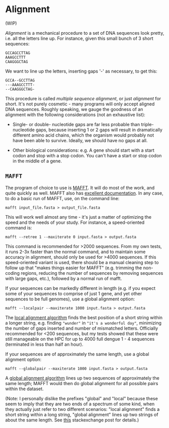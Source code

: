 # Alignment
(WIP)


*Alignment* is a mechanical procedure to a set of DNA sequences look pretty, i.e. all the letters line up. For instance, given this small bunch of 3 short sequences:

```
GCCAGCCTTAG
AAAGCCTTT
CAAGGGCTAG
```

We want to line up the letters, inserting gaps '-' as necessary, to get this:
```
GCCA--GCCTTAG
---AAAGCCTTT-
--CAAGGGCTAG-
```

This procedure is called *multiple sequence alignment*, or just *alignment* for short.  It's not purely cosmetic - many programs will only accept aligned DNA sequences. Roughly speaking, we gauge the goodness of an alignment with the following considerations (not an exhaustive list):

* Single- or double- nucleotide gaps are far less probable than triple-nucleotide gaps, because inserting 1 or 2 gaps will result in dramatically different amino acid chains, which the organism would probably not have been able to survive. Ideally, we should have no gaps at all. 

* Other biological considerations: e.g. A gene should start with a start codon and stop with a stop codon. You can't have a start or stop codon in the middle of a gene. 

## `MAFFT`
The program of choice to use is [MAFFT](http://mafft.cbrc.jp/alignment/software/). It will do most of the work, and quite quickly as well. MAFFT also has [excellent documentation](http://mafft.cbrc.jp/alignment/software/manual/manual.html). In any case, to do a basic run of MAFFT, use, on the command line:

```
mafft input_file.fasta > output_file.fasta
```

This will work well almost any time - it's just a matter of optimizing the speed and the needs of your study. For instance, a speed-oriented command is:
```
mafft --retree 1 --maxiterate 0 input.fasta > output.fasta
```

This command is recommended for >2000 sequences.  From my own tests, it runs 2-3x faster than the normal command, and to maintain some accuracy in alignment, should only be used for >4000 sequences. If this speed-oriented variant is used, there should be a manual cleaning step to follow up that "makes things easier for MAFFT" (e.g. trimming the non-coding regions, reducing the number of sequences by removing sequences with large gaps, etc.), followed by a normal run of mafft.

If your sequences can be markedly different in length (e.g. if you expect some of your sequences to comprise of just 1 gene, and yet other sequences to be full genomes), use a global alignment option:

```
mafft --localpair --maxiterate 1000 input.fasta > output.fasta 
```

The [local alignment algorithm](https://en.wikipedia.org/wiki/Needleman%E2%80%93Wunsch_algorithm) finds the best position of a short string within a longer string, e.g. finding `"wunder"` in `"it's a wonderful day"`, minimizing the number of gaps inserted and number of mismatched letters. Officially recommended for <200 sequences, but my tests showed that these were still manageable on the HPC for up to 4000 full dengue 1 - 4 sequences (terminated in less than half an hour). 

If your sequences are of approximately the same length, use a global alignment option:

```
mafft --globalpair --maxiterate 1000 input.fasta > output.fasta 
```

A [global alignment algorithm](https://en.wikipedia.org/wiki/Smith%E2%80%93Waterman_algorithm) lines up two sequences of approximately the same length; MAFFT would then do global alignment for all possible pairs within the dataset. 

(Note: I personally dislike the prefixes "global" and "local" because these seem to imply that they are two ends of a spectrum of some kind, when they actually just refer to two different scenarios: "local alignment" finds a short string within a long string, "global alignment" lines up two strings of about the same length. See [this](https://biology.stackexchange.com/questions/11263/what-is-the-difference-between-local-and-global-sequence-alignments) stackexchange post for details.)

